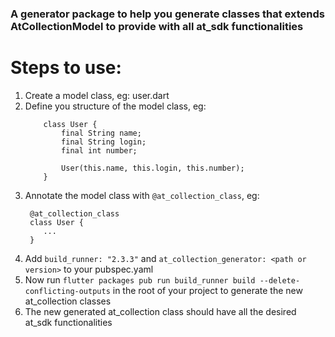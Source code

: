 ### A generator package to help you generate classes that extends AtCollectionModel to provide with all at_sdk functionalities

# Steps to use:
1. Create a model class, eg: user.dart
2. Define you structure of the model class, 
    eg: 
    ```
        class User {
            final String name;
            final String login;
            final int number;

            User(this.name, this.login, this.number);
        }
    ```
3. Annotate the model class with `@at_collection_class`,
    eg:
    ```
     @at_collection_class   
     class User {
        ...
     }
    ```
4. Add `build_runner: "2.3.3"` and `at_collection_generator: <path or version>` to your pubspec.yaml
5. Now run `flutter packages pub run build_runner build --delete-conflicting-outputs` in the root of your project to generate the new at_collection classes
6. The new generated at_collection class should have all the desired at_sdk functionalities